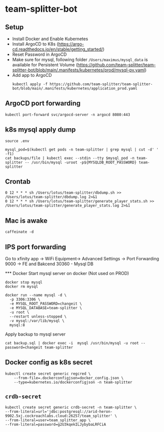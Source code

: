# team-splitter-bot

## Setup

- Install Docker and Enable Kubernetes
- Install ArgoCD to K8s (https://argo-cd.readthedocs.io/en/stable/getting_started/)
- Reset Password in ArgoCD
- Make sure for mysql, following folder `/Users/maximus/mysql_data` is available for Persistent Volume (https://github.com/team-splitter/team-splitter-bot/blob/main/.manifests/kubernetes/prod/mysql-pv.yaml)
- Add app to ArgoCD
  ```
  kubectl apply -f https://github.com/team-splitter/team-splitter-bot/blob/main/.manifests/kubernetes/application_prod.yaml
  ```

## ArgoCD port forwarding
```
kubectl port-forward svc/argocd-server -n argocd 8080:443
```

## k8s mysql apply dump
```
source .env

mysql_pod=$(kubectl get pods -n team-splitter | grep mysql | cut -d' ' -f1)
cat backups/file | kubectl exec --stdin --tty $mysql_pod -n team-splitter -- /usr/bin/mysql -uroot -p${MYSQLDB_ROOT_PASSWORD} team-splitter
```

## Crontab
```
0 12 * * * sh /Users/lotus/team-splitter/dbdump.sh >> /Users/lotus/team-splitter/dbdump.log 2>&1
0 12 * * * sh /Users/lotus/team-splitter/generate_player_stats.sh >> /Users/lotus/team-splitter/generate_player_stats.log 2>&1
```

## Mac is awake
```
caffeinate -d
```

## IPS port forwarding 
Go to xfinity app -> WiFi Equipment-> Advanced Settings -> Port Forwarding
9000 -> FE and Bakcend
30360 - Mysql DB

*** Docker
Start mysql server on docker (Not used on PROD)
```shell
docker stop mysql
docker rm mysql

docker run --name mysql -d \
  -p 3306:3306 \
  -e MYSQL_ROOT_PASSWORD=changeit \
  -e MYSQL_DATABASE=team-splitter \
  -u root \
  --restart unless-stopped \
  -v mysql:/var/lib/mysql \
  mysql:8
```

Apply backup to mysql server
```shell
cat backup.sql | docker exec -i  mysql /usr/bin/mysql -u root --password=changeit team-splitter
```

## Docker config as k8s secret
```shell
kubectl create secret generic regcred \
    --from-file=.dockerconfigjson=docker_config.json \           
    --type=kubernetes.io/dockerconfigjson -n team-splitter
```

## `crdb-secret`
```shell
kubectl create secret generic crdb-secret -n team-splitter \                                                                   
--from-literal=url='jdbc:postgresql://arid-heron-9902.5xj.cockroachlabs.cloud:26257/team_splitter' \
--from-literal=user=team_splitter_app \
--from-literal=password=g2U3kqekILJybybaLRFCiA
```